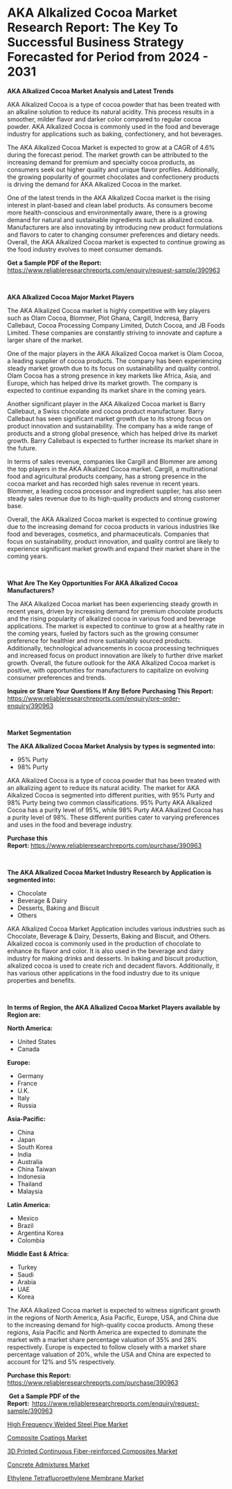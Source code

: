 <p><h1>AKA Alkalized Cocoa Market Research Report: The Key To Successful Business Strategy Forecasted for Period from 2024 - 2031</h1></p><p><strong>AKA Alkalized Cocoa Market Analysis and Latest Trends</strong></p>
<p><p>AKA Alkalized Cocoa is a type of cocoa powder that has been treated with an alkaline solution to reduce its natural acidity. This process results in a smoother, milder flavor and darker color compared to regular cocoa powder. AKA Alkalized Cocoa is commonly used in the food and beverage industry for applications such as baking, confectionery, and hot beverages.</p><p>The AKA Alkalized Cocoa Market is expected to grow at a CAGR of 4.6% during the forecast period. The market growth can be attributed to the increasing demand for premium and specialty cocoa products, as consumers seek out higher quality and unique flavor profiles. Additionally, the growing popularity of gourmet chocolates and confectionery products is driving the demand for AKA Alkalized Cocoa in the market.</p><p>One of the latest trends in the AKA Alkalized Cocoa market is the rising interest in plant-based and clean label products. As consumers become more health-conscious and environmentally aware, there is a growing demand for natural and sustainable ingredients such as alkalized cocoa. Manufacturers are also innovating by introducing new product formulations and flavors to cater to changing consumer preferences and dietary needs. Overall, the AKA Alkalized Cocoa market is expected to continue growing as the food industry evolves to meet consumer demands.</p></p>
<p><strong>Get a Sample PDF of the Report:&nbsp;</strong> <a href="https://www.reliableresearchreports.com/enquiry/request-sample/390963">https://www.reliableresearchreports.com/enquiry/request-sample/390963</a></p>
<p>&nbsp;</p>
<p><strong>AKA Alkalized Cocoa Major Market Players</strong></p>
<p><p>The AKA Alkalized Cocoa market is highly competitive with key players such as Olam Cocoa, Blommer, Plot Ghana, Cargill, Indcresa, Barry Callebaut, Cocoa Processing Company Limited, Dutch Cocoa, and JB Foods Limited. These companies are constantly striving to innovate and capture a larger share of the market.</p><p>One of the major players in the AKA Alkalized Cocoa market is Olam Cocoa, a leading supplier of cocoa products. The company has been experiencing steady market growth due to its focus on sustainability and quality control. Olam Cocoa has a strong presence in key markets like Africa, Asia, and Europe, which has helped drive its market growth. The company is expected to continue expanding its market share in the coming years.</p><p>Another significant player in the AKA Alkalized Cocoa market is Barry Callebaut, a Swiss chocolate and cocoa product manufacturer. Barry Callebaut has seen significant market growth due to its strong focus on product innovation and sustainability. The company has a wide range of products and a strong global presence, which has helped drive its market growth. Barry Callebaut is expected to further increase its market share in the future.</p><p>In terms of sales revenue, companies like Cargill and Blommer are among the top players in the AKA Alkalized Cocoa market. Cargill, a multinational food and agricultural products company, has a strong presence in the cocoa market and has recorded high sales revenue in recent years. Blommer, a leading cocoa processor and ingredient supplier, has also seen steady sales revenue due to its high-quality products and strong customer base.</p><p>Overall, the AKA Alkalized Cocoa market is expected to continue growing due to the increasing demand for cocoa products in various industries like food and beverages, cosmetics, and pharmaceuticals. Companies that focus on sustainability, product innovation, and quality control are likely to experience significant market growth and expand their market share in the coming years.</p></p>
<p>&nbsp;</p>
<p><strong>What Are The Key Opportunities For AKA Alkalized Cocoa Manufacturers?</strong></p>
<p><p>The AKA Alkalized Cocoa market has been experiencing steady growth in recent years, driven by increasing demand for premium chocolate products and the rising popularity of alkalized cocoa in various food and beverage applications. The market is expected to continue to grow at a healthy rate in the coming years, fueled by factors such as the growing consumer preference for healthier and more sustainably sourced products. Additionally, technological advancements in cocoa processing techniques and increased focus on product innovation are likely to further drive market growth. Overall, the future outlook for the AKA Alkalized Cocoa market is positive, with opportunities for manufacturers to capitalize on evolving consumer preferences and trends.</p></p>
<p><strong>Inquire or Share Your Questions If Any Before Purchasing This Report:</strong> <a href="https://www.reliableresearchreports.com/enquiry/pre-order-enquiry/390963">https://www.reliableresearchreports.com/enquiry/pre-order-enquiry/390963</a></p>
<p>&nbsp;</p>
<p><strong>Market Segmentation</strong></p>
<p><strong>The AKA Alkalized Cocoa Market Analysis by types is segmented into:</strong></p>
<p><ul><li>95% Purty</li><li>98% Purty</li></ul></p>
<p><p>AKA Alkalized Cocoa is a type of cocoa powder that has been treated with an alkalizing agent to reduce its natural acidity. The market for AKA Alkalized Cocoa is segmented into different purities, with 95% Purty and 98% Purty being two common classifications. 95% Purty AKA Alkalized Cocoa has a purity level of 95%, while 98% Purty AKA Alkalized Cocoa has a purity level of 98%. These different purities cater to varying preferences and uses in the food and beverage industry.</p></p>
<p><strong>Purchase this Report:&nbsp;</strong><a href="https://www.reliableresearchreports.com/purchase/390963">https://www.reliableresearchreports.com/purchase/390963</a></p>
<p>&nbsp;</p>
<p><strong>The AKA Alkalized Cocoa Market Industry Research by Application is segmented into:</strong></p>
<p><ul><li>Chocolate</li><li>Beverage & Dairy</li><li>Desserts, Baking and Biscuit</li><li>Others</li></ul></p>
<p><p>AKA Alkalized Cocoa Market Application includes various industries such as Chocolate, Beverage & Dairy, Desserts, Baking and Biscuit, and Others. Alkalized cocoa is commonly used in the production of chocolate to enhance its flavor and color. It is also used in the beverage and dairy industry for making drinks and desserts. In baking and biscuit production, alkalized cocoa is used to create rich and decadent flavors. Additionally, it has various other applications in the food industry due to its unique properties and benefits.</p></p>
<p>&nbsp;</p>
<p><strong>In terms of Region, the AKA Alkalized Cocoa Market Players available by Region are:</strong></p>
<p>
    <p> <strong> North America: </strong>
        <ul>
            <li>United States</li>
            <li>Canada</li>
        </ul>
        </p> 
    <p> <strong> Europe: </strong>
        <ul>
            <li>Germany</li>
            <li>France</li>
            <li>U.K.</li>
            <li>Italy</li>
            <li>Russia</li>
        </ul>
        </p> 
    <p> <strong> Asia-Pacific: </strong>
        <ul>
            <li>China</li>
            <li>Japan</li>
            <li>South Korea</li>
            <li>India</li>
            <li>Australia</li>
            <li>China Taiwan</li>
            <li>Indonesia</li>
            <li>Thailand</li>
            <li>Malaysia</li>
        </ul>
        </p> 
    <p> <strong> Latin America: </strong>
        <ul>
            <li>Mexico</li>
            <li>Brazil</li>
            <li>Argentina Korea</li>
            <li>Colombia</li>
        </ul>
        </p> 
    <p> <strong> Middle East & Africa: </strong>
        <ul>
            <li>Turkey</li>
            <li>Saudi</li>
            <li>Arabia</li>
            <li>UAE</li>
            <li>Korea</li>
        </ul>
    </p>
    </p>
<p><p>The AKA Alkalized Cocoa market is expected to witness significant growth in the regions of North America, Asia Pacific, Europe, USA, and China due to the increasing demand for high-quality cocoa products. Among these regions, Asia Pacific and North America are expected to dominate the market with a market share percentage valuation of 35% and 28% respectively. Europe is expected to follow closely with a market share percentage valuation of 20%, while the USA and China are expected to account for 12% and 5% respectively.</p></p>
<p><strong>Purchase this Report: </strong><a href="https://www.reliableresearchreports.com/purchase/390963">https://www.reliableresearchreports.com/purchase/390963</a></p>
<p>&nbsp;<strong>Get a Sample PDF of the Report:&nbsp;&nbsp;</strong><a href="https://www.reliableresearchreports.com/enquiry/request-sample/390963">https://www.reliableresearchreports.com/enquiry/request-sample/390963</a></p>
<p><strong></strong></p>
<p><p><a href="https://adventurous-uranium-ef9.notion.site/High-Frequency-Welded-Steel-Pipe-Market-Size-Reflecting-a-Forecast-Till-2031-Market-By-Type-By-App-ab3bf4ffc01a4f52b57de75f1f447e78">High Frequency Welded Steel Pipe Market</a></p><p><a href="https://view.publitas.com/reportprime-1/composite-coatings-market-size-and-growth-market-segmentation-regional-and-country-breakdowns-and-market-trends-for-period-from-2024-2031/">Composite Coatings Market</a></p><p><a href="https://carnation-joke-41f.notion.site/3D-Printed-Continuous-Fiber-reinforced-Composites-Market-Size-Market-Trends-and-Growth-Outlook-for-2be6922a4b744ab4991ca5a27298ac9d">3D Printed Continuous Fiber-reinforced Composites Market</a></p><p><a href="https://view.publitas.com/reportprime-1/concrete-admixtures-market-challenges-opportunities-and-growth-drivers-and-major-market-players-forecasted-for-period-from-2024-2031/">Concrete Admixtures Market</a></p><p><a href="https://extreme-scabiosa-c81.notion.site/Ethylene-Tetrafluoroethylene-Membrane-Market-Size-and-Growth-Market-Segmentation-Regional-and-Coun-47231a77cae44dbdbccf9f781f6a032d">Ethylene Tetrafluoroethylene Membrane Market</a></p></p>
